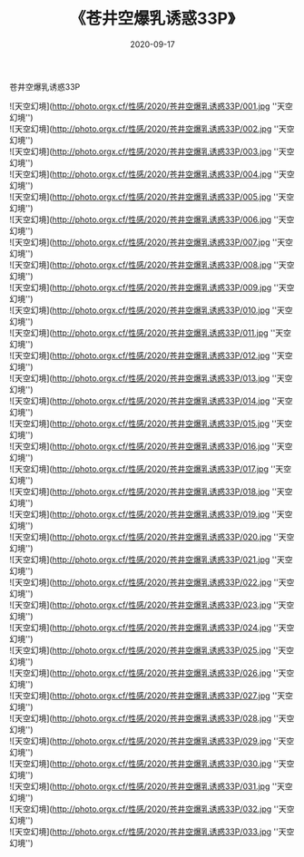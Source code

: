 ﻿---
layout: post
title:  《苍井空爆乳诱惑33P》
date:   2020-09-17
img: http://photo.orgx.cf/性感/2020/苍井空爆乳诱惑33P/000.jpg
categories: [美女, 性感, 泳衣]
---

苍井空爆乳诱惑33P



![天空幻境](http://photo.orgx.cf/性感/2020/苍井空爆乳诱惑33P/001.jpg ''天空幻境'') <br>
![天空幻境](http://photo.orgx.cf/性感/2020/苍井空爆乳诱惑33P/002.jpg ''天空幻境'') <br>
![天空幻境](http://photo.orgx.cf/性感/2020/苍井空爆乳诱惑33P/003.jpg ''天空幻境'') <br>
![天空幻境](http://photo.orgx.cf/性感/2020/苍井空爆乳诱惑33P/004.jpg ''天空幻境'') <br>
![天空幻境](http://photo.orgx.cf/性感/2020/苍井空爆乳诱惑33P/005.jpg ''天空幻境'') <br>
![天空幻境](http://photo.orgx.cf/性感/2020/苍井空爆乳诱惑33P/006.jpg ''天空幻境'') <br>
![天空幻境](http://photo.orgx.cf/性感/2020/苍井空爆乳诱惑33P/007.jpg ''天空幻境'') <br>
![天空幻境](http://photo.orgx.cf/性感/2020/苍井空爆乳诱惑33P/008.jpg ''天空幻境'') <br>
![天空幻境](http://photo.orgx.cf/性感/2020/苍井空爆乳诱惑33P/009.jpg ''天空幻境'') <br>
![天空幻境](http://photo.orgx.cf/性感/2020/苍井空爆乳诱惑33P/010.jpg ''天空幻境'') <br>
![天空幻境](http://photo.orgx.cf/性感/2020/苍井空爆乳诱惑33P/011.jpg ''天空幻境'') <br>
![天空幻境](http://photo.orgx.cf/性感/2020/苍井空爆乳诱惑33P/012.jpg ''天空幻境'') <br>
![天空幻境](http://photo.orgx.cf/性感/2020/苍井空爆乳诱惑33P/013.jpg ''天空幻境'') <br>
![天空幻境](http://photo.orgx.cf/性感/2020/苍井空爆乳诱惑33P/014.jpg ''天空幻境'') <br>
![天空幻境](http://photo.orgx.cf/性感/2020/苍井空爆乳诱惑33P/015.jpg ''天空幻境'') <br>
![天空幻境](http://photo.orgx.cf/性感/2020/苍井空爆乳诱惑33P/016.jpg ''天空幻境'') <br>
![天空幻境](http://photo.orgx.cf/性感/2020/苍井空爆乳诱惑33P/017.jpg ''天空幻境'') <br>
![天空幻境](http://photo.orgx.cf/性感/2020/苍井空爆乳诱惑33P/018.jpg ''天空幻境'') <br>
![天空幻境](http://photo.orgx.cf/性感/2020/苍井空爆乳诱惑33P/019.jpg ''天空幻境'') <br>
![天空幻境](http://photo.orgx.cf/性感/2020/苍井空爆乳诱惑33P/020.jpg ''天空幻境'') <br>
![天空幻境](http://photo.orgx.cf/性感/2020/苍井空爆乳诱惑33P/021.jpg ''天空幻境'') <br>
![天空幻境](http://photo.orgx.cf/性感/2020/苍井空爆乳诱惑33P/022.jpg ''天空幻境'') <br>
![天空幻境](http://photo.orgx.cf/性感/2020/苍井空爆乳诱惑33P/023.jpg ''天空幻境'') <br>
![天空幻境](http://photo.orgx.cf/性感/2020/苍井空爆乳诱惑33P/024.jpg ''天空幻境'') <br>
![天空幻境](http://photo.orgx.cf/性感/2020/苍井空爆乳诱惑33P/025.jpg ''天空幻境'') <br>
![天空幻境](http://photo.orgx.cf/性感/2020/苍井空爆乳诱惑33P/026.jpg ''天空幻境'') <br>
![天空幻境](http://photo.orgx.cf/性感/2020/苍井空爆乳诱惑33P/027.jpg ''天空幻境'') <br>
![天空幻境](http://photo.orgx.cf/性感/2020/苍井空爆乳诱惑33P/028.jpg ''天空幻境'') <br>
![天空幻境](http://photo.orgx.cf/性感/2020/苍井空爆乳诱惑33P/029.jpg ''天空幻境'') <br>
![天空幻境](http://photo.orgx.cf/性感/2020/苍井空爆乳诱惑33P/030.jpg ''天空幻境'') <br>
![天空幻境](http://photo.orgx.cf/性感/2020/苍井空爆乳诱惑33P/031.jpg ''天空幻境'') <br>
![天空幻境](http://photo.orgx.cf/性感/2020/苍井空爆乳诱惑33P/032.jpg ''天空幻境'') <br>
![天空幻境](http://photo.orgx.cf/性感/2020/苍井空爆乳诱惑33P/033.jpg ''天空幻境'') <br>